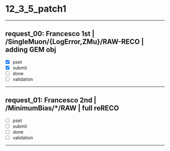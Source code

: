 # 12_3_5_patch1

-------------------------------------------------------------------------------

## request_00: Francesco 1st | /SingleMuon/{LogError,ZMu}/RAW-RECO | adding GEM obj
- [x] pset
- [x] submit
- [ ] done
- [ ] validation

-------------------------------------------------------------------------------

## request_01: Francesco 2nd | /MinimumBias/*/RAW | full reRECO
- [ ] pset
- [ ] submit
- [ ] done
- [ ] validation

-------------------------------------------------------------------------------
